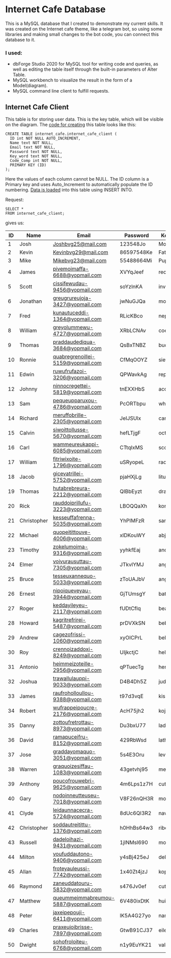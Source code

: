 # Internet Cafe Database

This is a MySQL database that I created to demonstrate my current skills. It was created on the Internet cafe theme, like a telegram bot, so using some libraries and making small changes to the bot code, you can connect this database to it.

### I used:
* dbForge Studio 2020 for MySQL tool for writing code and queries, as well as editing the table itself through the built-in parameters of Alter Table.
* MySQL workbench to visualize the result in the form of a Model(diagram).
* MySQL command line client to fulfill requests.


## Internet Cafe Client

This table is for storing user data. This is the key table, which will be visible on the diagram.
The [code for creating](Create_table_internet_cafe_client.sql) this table looks like this:
```
CREATE TABLE internet_cafe.internet_cafe_client (
  ID int NOT NULL AUTO_INCREMENT,
  Name text NOT NULL,
  Email text NOT NULL,
  Password text NOT NULL,
  Key_word text NOT NULL,
  Code_Comp int NOT NULL,
  PRIMARY KEY (ID)
);
```
Here the values ​​of each column cannot be NULL. The ID column is a Primary key and uses Auto_Increment to automatically populate the ID numbering. [Data is loaded](Insert_internet_cafe_client.sql) into this table using INSERT INTO.

Request:
```
SELECT *
FROM internet_cafe_client;
```
gives us:

| ID | Name        | Email                               | Password   | Key_word    | Code_Comp |
|----|-------------|-------------------------------------|------------|-------------|-----------|
|  1 | Josh        | Joshbvg25@mail.com                  | 123548Jo   | Mother      |         1 |
|  2 | Kevin       | Kevinbvg29@mail.com                 | 86597548Ke | Father      |         2 |
|  3 | Mike        | Mikebvg23@mail.com                  | 55488664Mi | Puppy       |         3 |
|  4 | James       | pivemoimaffa-6688@yopmail.com       | XVYqJeef   | reception   |         4 |
|  5 | Scott       | cissifewudau-9456@yopmail.com       | soYzlnKA   | involvement |         5 |
|  6 | Jonathan    | greugrureujoja-3427@yopmail.com     | jwNuGJQa   | motion      |         6 |
|  7 | Fred        | kunautuceddi-1364@yopmail.com       | RLicKBco   | nephew      |         7 |
|  8 | William     | greyolummewu-4727@yopmail.com       | XRbLCNAv   | coefficient |         8 |
|  9 | Thomas      | praddaudediqua-3684@yopmail.com     | QsBxTNBZ   | bucket      |         9 |
| 10 | Ronnie      | quabregrenoillei-5159@yopmail.com   | CfMqOOYZ   | sieve       |        10 |
| 11 | Edwin       | ruwufrufazoi-3206@yopmail.com       | QPWavkAg   | reputation  |         5 |
| 12 | Johnny      | ninnocregettei-5819@yopmail.com     | tnEXXHbS   | accordion   |         2 |
| 13 | Sam         | pequeupparuxou-4786@yopmail.com     | PcORTbpu   | whisper     |         7 |
| 14 | Richard     | meruffobrille-2305@yopmail.com      | JeIJSUlx   | candor      |         6 |
| 15 | Calvin      | siwoittollusse-5670@yopmail.com     | hefLTjgF   | octopus     |         1 |
| 16 | Carl        | wammeureukappi-6085@yopmail.com     | CTtqIxMS   | scorpion    |         5 |
| 17 | William     | fitriwixoite-1796@yopmail.com       | uSRyopeL   | rack        |         7 |
| 18 | Jacob       | gicevatrillei-5752@yopmail.com      | pjaHXjLg   | liturgy     |        10 |
| 19 | Thomas      | hutabrebreura-2212@yopmail.com      | QIBbEyzt   | drawer      |         8 |
| 20 | Rick        | rauddoiprillufu-3223@yopmail.com    | LBOQQaXh   | korbut      |         4 |
| 21 | Christopher | kesseuffafrenna-5035@yopmail.com    | YhPIMFzR   | sardis      |         8 |
| 22 | Michael     | quopeitittouve-4006@yopmail.com     | xlDKouWY   | abject      |         9 |
| 23 | Timothy     | zokelumoima-9316@yopmail.com        | yyhkfEaj   | andira      |         1 |
| 24 | Elmer       | voivurausuttau-7305@yopmail.com     | JTkvlYMJ   | angary      |         3 |
| 25 | Bruce       | tesseuxannequo-5033@yopmail.com     | zToUAJbV   | angina      |         2 |
| 26 | Ernest      | nipoiqueveyau-3944@yopmail.com      | GjTUmsgY   | battak      |         6 |
| 27 | Roger       | keddayileyeu-2117@yopmail.com       | fUDtCflq   | bearer      |         4 |
| 28 | Howard      | kagritrefrirei-5487@yopmail.com     | prDVXkSN   | bebled      |         8 |
| 29 | Andrew      | cagezofrissi-1060@yopmail.com       | xyOICPrL   | beltis      |         3 |
| 30 | Roy         | crennoizaddoxi-8249@yopmail.com     | UIjkctjC   | hello       |         5 |
| 31 | Antonio     | heimmeizoteille-2956@yopmail.com    | qPTuecTg   | heroic      |         7 |
| 32 | Joshua      | trawallulauppi-9033@yopmail.com     | D4B4Dh5Z   | judger      |         1 |
| 33 | James       | raufroholloullou-9388@yopmail.com   | t97d3vqE   | kishke      |         5 |
| 34 | Robert      | wufrappeipoucre-2176@yopmail.com    | AcH75jh2   | kojang      |         2 |
| 35 | Danny       | zottoufretrottau-8973@yopmail.com   | Du3bxU77   | ladies      |         9 |
| 36 | David       | ramapuceifru-8152@yopmail.com       | 429RbWsd   | lathen      |         8 |
| 37 | Jose        | graddayomaquo-3051@yopmail.com      | 5s4E3Oru   | levana      |         5 |
| 38 | Warren      | graquoizesiffau-1083@yopmail.com    | 43getvhj95 | mewler      |         7 |
| 39 | Anthony     | poucofrouwebri-9625@yopmail.com     | 4m6Lps1z7H | cute        |         3 |
| 40 | Gary        | nodoinneutteuseu-7018@yopmail.com   | V8F26nQH3R | mostly      |        10 |
| 41 | Clyde       | leidaunnacecra-5724@yopmail.com     | 8dUc6QI3R2 | navajo      |         4 |
| 42 | Christopher | soddautreitittu-1376@yopmail.com    | h0HhBs64w3 | ribose      |         6 |
| 43 | Russell     | dadeloihazi-9431@yopmail.com        | 1jINMsl690 | morpho      |         8 |
| 44 | Milton      | voufuddautono-9406@yopmail.com      | y4sBj425eJ | deltic      |         2 |
| 45 | Allan       | froteyauleussi-7742@yopmail.com     | 1x40Zt4jzJ | kopeck      |         1 |
| 46 | Raymond     | zaneuddatouru-5832@yopmail.com      | s476Jv0ef  | cutler      |         7 |
| 47 | Matthew     | queummeimmabreumou-5887@yopmail.com | 6V480ixDtK | huipil      |         9 |
| 48 | Peter       | jaxeipepouji-6411@yopmail.com       | lK5A4G27yo | naming      |         5 |
| 49 | Charles     | praxeujoibrisse-7897@yopmail.com    | GtwB91CJ37 | eileen      |         3 |
| 50 | Dwight      | sohofroloiteu-6768@yopmail.com      | n1y9EuYK21 | valuer      |         9 |
